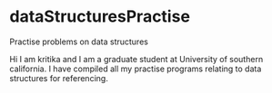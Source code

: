 # dataStructuresPractise
Practise problems on data structures

Hi I am kritika and I am a graduate student at University of southern california. I have compiled all my practise programs relating to data structures for referencing.
